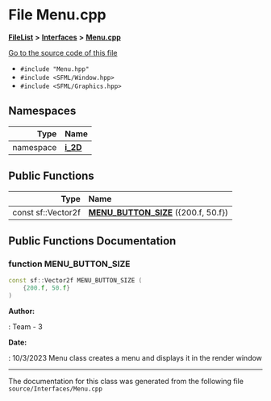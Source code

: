 

# File Menu.cpp



[**FileList**](files.md) **>** [**Interfaces**](dir_e52260c07c5ca641bf485ae92612dd08.md) **>** [**Menu.cpp**](_menu_8cpp.md)

[Go to the source code of this file](_menu_8cpp_source.md)



* `#include "Menu.hpp"`
* `#include <SFML/Window.hpp>`
* `#include <SFML/Graphics.hpp>`













## Namespaces

| Type | Name |
| ---: | :--- |
| namespace | [**i\_2D**](namespacei__2_d.md) <br> |
























## Public Functions

| Type | Name |
| ---: | :--- |
|  const sf::Vector2f | [**MENU\_BUTTON\_SIZE**](#function-menu_button_size) ({200.f, 50.f}) <br> |




























## Public Functions Documentation




### function MENU\_BUTTON\_SIZE 


```C++
const sf::Vector2f MENU_BUTTON_SIZE (
    {200.f, 50.f}
) 
```





**Author:**

: Team - 3 




**Date:**

: 10/3/2023 Menu class creates a menu and displays it in the render window 





        

------------------------------
The documentation for this class was generated from the following file `source/Interfaces/Menu.cpp`

